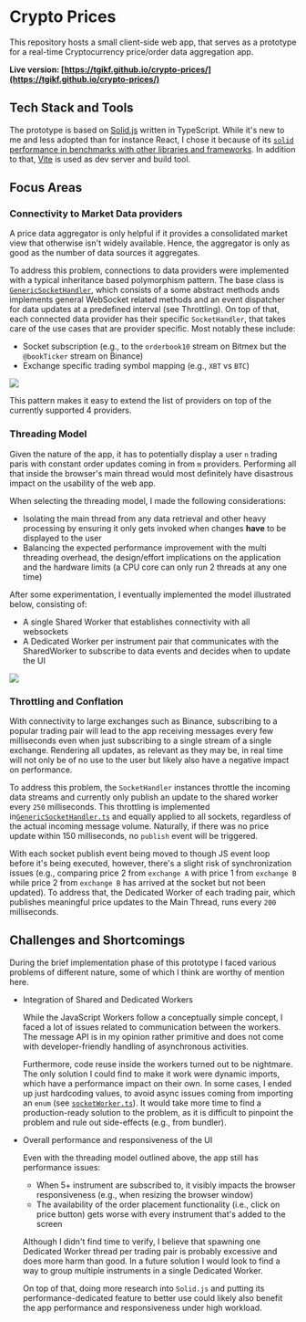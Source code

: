 # Crypto Prices

This repository hosts a small client-side web app, that serves as a prototype for a real-time Cryptocurrency price/order data aggregation app.

**Live version: [https://tgikf.github.io/crypto-prices/](https://tgikf.github.io/crypto-prices/)**

## Tech Stack and Tools

The prototype is based on [Solid.js](https://www.solidjs.com/) written in TypeScript. While it's new to me and less adopted than for instance React, I chose it because of its [`solid` performance in benchmarks with other libraries and frameworks](https://krausest.github.io/js-framework-benchmark/2022/table_chrome_107.0.5304.62.html). In addition to that, [Vite](https://vitejs.dev/) is used as dev server and build tool.

## Focus Areas

### Connectivity to Market Data providers

A price data aggregator is only helpful if it provides a consolidated market view that otherwise isn't widely available. Hence, the aggregator is only as good as the number of data sources it aggregates.

To address this problem, connections to data providers were implemented with a typical inheritance based polymorphism pattern.
The base class is [`GenericSocketHandler`](./src/sockethandlers/GenericSocketHandler.ts), which consists of a some abstract methods ands implements general WebSocket related methods and an event dispatcher for data updates at a predefined interval (see Throttling).
On top of that, each connected data provider has their specific `SocketHandler`, that takes care of the use cases that are provider specific. Most notably these include:

- Socket subscription (e.g., to the `orderbook10` stream on Bitmex but the `@bookTicker` stream on Binance)
- Exchange specific trading symbol mapping (e.g., `XBT` vs `BTC`)

[![](https://mermaid.ink/img/pako:eNqNkktOAzEMhq8SeQWivUDECiFgg4QYITaz8SQuRM0DOQ5Qld6dTCmIikxLNk7sz_5jy2swyRJoMB5zvnT4xBj6qOq5pkjsTJfMkuQGo_XE6vxjPlcXLmI0tBc5kKPV2SMNXz6Vt2aarrDxKdPJ6UHmDZ1cJb4ntKtOUI7xLgrxK_qHF3sE_m5RAr03OmwExgZzGbJhN_yUnuBK_C-5SBxQ7ur3fpF_5z4h3gab6m10Tx5mEKi-na2bsh4Te5BnCtSDrleLvOyhj5vKYZHUraIBLVxoBmU78N1igV6gz9VL1kni293qjWbzCUL_36Q?type=png)](https://mermaid.live/edit#pako:eNqNkktOAzEMhq8SeQWivUDECiFgg4QYITaz8SQuRM0DOQ5Qld6dTCmIikxLNk7sz_5jy2swyRJoMB5zvnT4xBj6qOq5pkjsTJfMkuQGo_XE6vxjPlcXLmI0tBc5kKPV2SMNXz6Vt2aarrDxKdPJ6UHmDZ1cJb4ntKtOUI7xLgrxK_qHF3sE_m5RAr03OmwExgZzGbJhN_yUnuBK_C-5SBxQ7ur3fpF_5z4h3gab6m10Tx5mEKi-na2bsh4Te5BnCtSDrleLvOyhj5vKYZHUraIBLVxoBmU78N1igV6gz9VL1kni293qjWbzCUL_36Q)

This pattern makes it easy to extend the list of providers on top of the currently supported 4 providers.

### Threading Model

Given the nature of the app, it has to potentially display a user `n` trading paris with constant order updates coming in from `m` providers. Performing all that inside the browser's main thread would most definitely have disastrous impact on the usability of the web app.

When selecting the threading model, I made the following considerations:

- Isolating the main thread from any data retrieval and other heavy processing by ensuring it only gets invoked when changes **have** to be displayed to the user
- Balancing the expected performance improvement with the multi threading overhead, the design/effort implications on the application and the hardware limits (a CPU core can only run 2 threads at any one time)

After some experimentation, I eventually implemented the model illustrated below, consisting of:

- A single Shared Worker that establishes connectivity with all websockets
- A Dedicated Worker per instrument pair that communicates with the SharedWorker to subscribe to data events and decides when to update the UI

[![](https://mermaid.ink/img/pako:eNp1kLEOwjAMRH_F8kx_IHMHlk5FYsliEkOjEqdyUiHU9t-JgAWpbNbp3el8C7rkGQ2ytoFuStFKR0FOgzJ5gHVtmrRCP5CyPycdWcFAnugheYdcoGUfHJUd-CfjL-1SjLO8xT3PusCZL31yI5cjib-z5uoKkgtJCR8XHjCyRgq-PrZYAbBYBo5s0dTTk44WrWyVo7mk_ikOTdGZDzhPvmZ8p0BzpXuuam1Zknafpd6DbS9YeG_6?type=png)](https://mermaid.live/edit#pako:eNp1kLEOwjAMRH_F8kx_IHMHlk5FYsliEkOjEqdyUiHU9t-JgAWpbNbp3el8C7rkGQ2ytoFuStFKR0FOgzJ5gHVtmrRCP5CyPycdWcFAnugheYdcoGUfHJUd-CfjL-1SjLO8xT3PusCZL31yI5cjib-z5uoKkgtJCR8XHjCyRgq-PrZYAbBYBo5s0dTTk44WrWyVo7mk_ikOTdGZDzhPvmZ8p0BzpXuuam1Zknafpd6DbS9YeG_6)

### Throttling and Conflation

With connectivity to large exchanges such as Binance, subscribing to a popular trading pair will lead to the app receiving messages every few milliseconds even when just subscribing to a single stream of a single exchange. Rendering all updates, as relevant as they may be, in real time will not only be of no use to the user but likely also have a negative impact on performance.

To address this problem, the `SocketHandler` instances throttle the incoming data streams and currently only publish an update to the shared worker every `250` milliseconds. This throttling is implemented in[`GenericSocketHandler.ts`](./src/sockethandlers/GenericSocketHandler.ts) and equally applied to all sockets, regardless of the actual incoming message volume. Naturally, if there was no price update within 150 milliseconds, no `publish` event will be triggered.

With each socket publish event being moved to though JS event loop before it's being executed, however, there's a slight risk of synchronization issues (e.g., comparing price 2 from `exchange A` with price 1 from `exchange B` while price 2 from `exchange B` has arrived at the socket but not been updated). To address that, the Dedicated Worker of each trading pair, which publishes meaningful price updates to the Main Thread, runs every `200` milliseconds.

## Challenges and Shortcomings

During the brief implementation phase of this prototype I faced various problems of different nature, some of which I think are worthy of mention here.

- Integration of Shared and Dedicated Workers

  While the JavaScript Workers follow a conceptually simple concept, I faced a lot of issues related to communication between the workers. The message API is in my opinion rather primitive and does not come with developer-friendly handling of asynchronous activities.

  Furthermore, code reuse inside the workers turned out to be nightmare. The only solution I could find to make it work were dynamic imports, which have a performance impact on their own. In some cases, I ended up just hardcoding values, to avoid async issues coming from importing an `enum` (see [`socketWorker.ts`](./src/socketWorker.ts)). It would take more time to find a production-ready solution to the problem, as it is difficult to pinpoint the problem and rule out side-effects (e.g., from bundler).

- Overall performance and responsiveness of the UI

  Even with the threading model outlined above, the app still has performance issues:

  - When 5+ instrument are subscribed to, it visibly impacts the browser responsiveness (e.g., when resizing the browser window)
  - The availability of the order placement functionality (i.e., click on price button) gets worse with every instrument that's added to the screen

  Although I didn't find time to verify, I believe that spawning one Dedicated Worker thread per trading pair is probably excessive and does more harm than good. In a future solution I would look to find a way to group multiple instruments in a single Dedicated Worker.

  On top of that, doing more research into `Solid.js` and putting its performance-dedicated feature to better use could likely also benefit the app performance and responsiveness under high workload.
